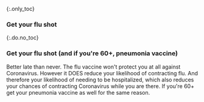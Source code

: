 {:.only_toc}
### Get your flu shot

{:.do.no_toc}
### Get your flu shot (and if you're 60+, pneumonia vaccine)

Better late than never. The flu vaccine won't protect you at all against Coronavirus. However it DOES reduce your likelihood of contracting flu. And therefore your likelihood of needing to be hospitalized, which also reduces your chances of contracting Coronavirus while you are there. If you're 60+ get your pneumonia vaccine as well for the same reason.
